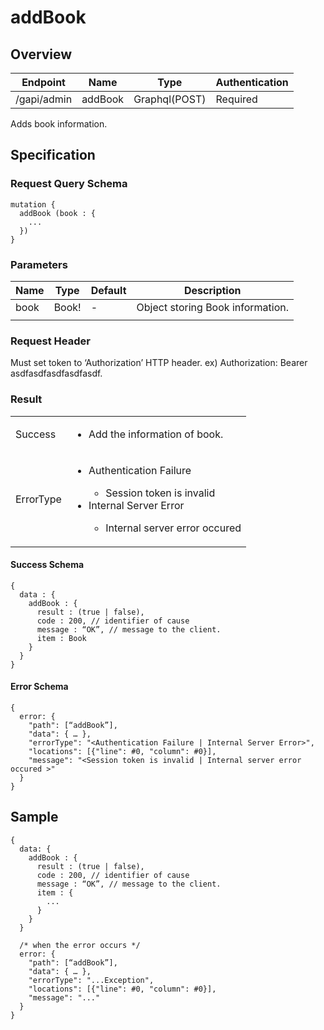 # addBook

## Overview

| Endpoint | Name | Type | Authentication |
| --- | --- | --- | --- |
| /gapi/admin | addBook | Graphql(POST) | Required |

Adds book information.

## Specification

### Request Query Schema

```text
mutation {
  addBook (book : {
    ...
  })
}
```

### Parameters

| Name | Type | Default | Description |
| --- | --- | --- | --- |
| book | Book! | - | Object storing Book information. |
|  |  |  |  |

### Request Header

Must set token to ‘Authorization’ HTTP header.
ex) Authorization: Bearer asdfasdfasdfasdfasdf.

### Result

<table>
<tr>
  <td>Success</td>
  <td><ul><li>Add the information of book.</li></ul></td>
</tr>
<tr>
  <td>ErrorType</td>
  <td>
    <ul>
      <li>Authentication Failure</li>
      <ul>
        <li>Session token is invalid</li>
      </ul>
      <li>Internal Server Error</li>
      <ul>
        <li>Internal server error occured</li>
      </ul>
    </ul>
  </td>
  </tr>
</table>

#### Success Schema

```text
{
  data : {
    addBook : {
      result : (true | false),
      code : 200, // identifier of cause
      message : “OK”, // message to the client.
      item : Book
    }
  }
}
```

#### Error Schema

```text
{
  error: {
    "path": [“addBook”],
    "data": { … },
    "errorType": "<Authentication Failure | Internal Server Error>",
    "locations": [{"line": #0, "column": #0}],
    "message": "<Session token is invalid | Internal server error occured >"
  }
}
```

## Sample

```text
{
  data: {
    addBook : {
      result : (true | false),
      code : 200, // identifier of cause
      message : “OK”, // message to the client.
      item : {
        ...
      }
    }
  }

  /* when the error occurs */
  error: {
    "path": [“addBook”],
    "data": { … },
    "errorType": "...Exception",
    "locations": [{"line": #0, "column": #0}],
    "message": "..."
  }
}
```

